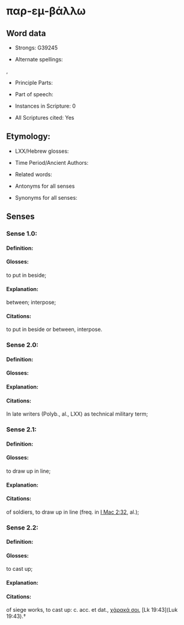# παρ-εμ-βάλλω

<!-- Status: S2=NeedsEdits -->
<!-- Lexica used for edits:   -->

## Word data

* Strongs: G39245

* Alternate spellings:

,

* Principle Parts: 


* Part of speech: 


* Instances in Scripture: 0

* All Scriptures cited: Yes

## Etymology: 


* LXX/Hebrew glosses: 


* Time Period/Ancient Authors: 


* Related words: 

* Antonyms for all senses

* Synonyms for all senses: 

## Senses 

### Sense  1.0: 

#### Definition: 

#### Glosses: 

to put in beside; 

#### Explanation: 

between; 
interpose; 

#### Citations: 

to put in beside or between, interpose.

### Sense  2.0: 

#### Definition: 

#### Glosses: 


#### Explanation: 

#### Citations: 

In late writers (Polyb., al., LXX) as technical military term; 

### Sense  2.1: 

#### Definition: 

#### Glosses: 

to draw up in line; 

#### Explanation: 


#### Citations: 

of soldiers, to draw up in line (freq. in [I Mac 2:32](1Macc.2.32), al.);

### Sense  2.2: 

#### Definition: 

#### Glosses: 

to cast up; 

#### Explanation: 


#### Citations: 

of siege works, to cast up: c. acc. et dat., [χάρακά σοι](), [Lk 19:43](Luk 19:43).†
